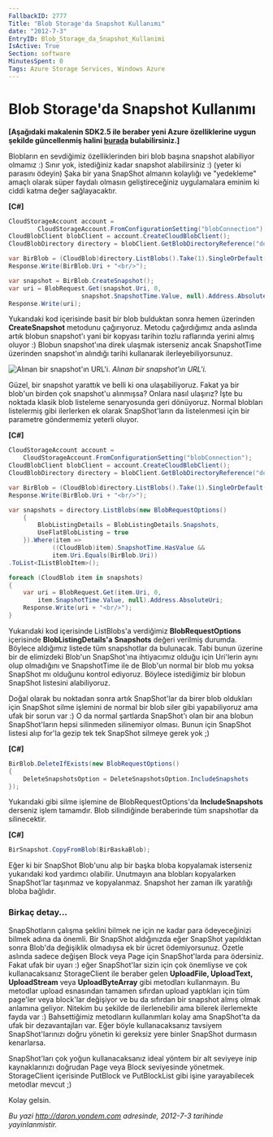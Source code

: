 ```yaml
---
FallbackID: 2777
Title: "Blob Storage'da Snapshot Kullanımı"
date: "2012-7-3"
EntryID: Blob_Storage_da_Snapshot_Kullanimi
IsActive: True
Section: software
MinutesSpent: 0
Tags: Azure Storage Services, Windows Azure
---
```

# Blob Storage'da Snapshot Kullanımı
**[Aşağıdaki makalenin SDK2.5 ile beraber yeni Azure özelliklerine uygun
şekilde güncellenmiş halini
[burada](http://daron.yondem.com/software/post/Blob_Storage_da_Snapshot_Kullanimi_SDK2_5)
bulabilirsiniz.]**

Blobların en sevdiğimiz özelliklerinden biri blob başına snapshot
alabiliyor olmamız :) Sınır yok, istediğiniz kadar snapshot
alabilirsiniz :) (yeter ki parasını ödeyin) Şaka bir yana SnapShot
almanın kolaylığı ve "yedekleme" amaçlı olarak süper faydalı olmasın
geliştireceğiniz uygulamalara eminim ki ciddi katma değer sağlayacaktır.

**[C\#]**
```cs
CloudStorageAccount account = 
        CloudStorageAccount.FromConfigurationSetting("blobConnection");
CloudBlobClient blobClient = account.CreateCloudBlobClient();
CloudBlobDirectory directory = blobClient.GetBlobDirectoryReference("dosyalar/resimler");

var BirBlob = (CloudBlob)directory.ListBlobs().Take(1).SingleOrDefault();
Response.Write(BirBlob.Uri + "<br/>");

var snapshot = BirBlob.CreateSnapshot();
var uri = BlobRequest.Get(snapshot.Uri, 0, 
                    snapshot.SnapshotTime.Value, null).Address.AbsoluteUri;
Response.Write(uri);
```

Yukarıdaki kod içerisinde basit bir blob bulduktan sonra hemen üzerinden
**CreateSnapshot** metodunu çağırıyoruz. Metodu çağırdığımız anda
aslında artık blobun snapshot'ı yani bir kopyası tarihin tozlu
raflarında yerini almış oluyor :) Blobun snapshot'ına direk ulaşmak
isterseniz ancak SnapshotTime üzerinden snapshot'ın alındığı tarihi
kullanarak ilerleyebiliyorsunuz.

![Alınan bir snapshot'ın
URL'i.](media/Blob_Storage_da_Snapshot_Kullanimi/snapshot.png)
*Alınan bir snapshot'ın URL'i.*

Güzel, bir snapshot yarattık ve belli ki ona ulaşabiliyoruz. Fakat ya
bir blob'un birden çok snapshot'u alınmışsa? Onlara nasıl ulaşırız? İşte
bu noktada klasik blob listeleme senaryosunda geri dönüyoruz. Normal
blobları listelermiş gibi ilerlerken ek olarak SnapShot'ların da
listelenmesi için bir parametre göndermemiz yeterli oluyor.

**[C\#]**
```cs
CloudStorageAccount account = 
    CloudStorageAccount.FromConfigurationSetting("blobConnection");
CloudBlobClient blobClient = account.CreateCloudBlobClient();
CloudBlobDirectory directory = blobClient.GetBlobDirectoryReference("dosyalar/resimler");

var BirBlob = (CloudBlob)directory.ListBlobs().Take(1).SingleOrDefault();
Response.Write(BirBlob.Uri + "<br/>");

var snapshots = directory.ListBlobs(new BlobRequestOptions()
    {
        BlobListingDetails = BlobListingDetails.Snapshots,
        UseFlatBlobListing = true
    }).Where(item => 
            ((CloudBlob)item).SnapshotTime.HasValue && 
            item.Uri.Equals(BirBlob.Uri))
.ToList<IListBlobItem>();

foreach (CloudBlob item in snapshots)
{
    var uri = BlobRequest.Get(item.Uri, 0,
        item.SnapshotTime.Value, null).Address.AbsoluteUri;
    Response.Write(uri + "<br/>");
}
```

Yukarıdaki kod içerisinde ListBlobs'a verdiğimiz **BlobRequestOptions**
içerisinde **BlobListingDetails'a** **Snapshots** değeri verilmiş
durumda. Böylece aldığımız listede tüm snapshotlar da bulunacak. Tabi
bunun üzerine bir de elimizdeki Blob'un SnapShot'ına ihtiyacımız olduğu
için Uri'lerin aynı olup olmadığını ve SnapshotTime ile de Blob'un
normal bir blob mu yoksa SnapShot mı olduğunu kontrol ediyoruz. Böylece
istediğimiz bir blobun SnapShot listesini alabiliyoruz.

Doğal olarak bu noktadan sonra artık SnapShot'lar da birer blob
oldukları için SnapShot silme işlemini de normal bir blob siler gibi
yapabiliyoruz ama ufak bir sorun var :) O da normal şartlarda SnapShot'ı
olan bir ana blobun SnapShot'ların hepsi silinmeden silinemiyor olması.
Bunun için SnapShot listesi alıp for'la gezip tek tek SnapShot silmeye
gerek yok ;)

**[C\#]**
```cs
BirBlob.DeleteIfExists(new BlobRequestOptions()
{
    DeleteSnapshotsOption = DeleteSnapshotsOption.IncludeSnapshots
});
```

Yukarıdaki gibi silme işlemine de BlobRequestOptions'da
**IncludeSnapshots** derseniz işlem tamamdır. Blob silindiğinde
beraberinde tüm snapshotlar da silinecektir.

**[C\#]**

```cs
BirSnapshot.CopyFromBlob(BirBaskaBlob);
```

Eğer ki bir SnapShot Blob'unu alıp bir başka bloba kopyalamak isterseniz
yukarıdaki kod yardımcı olabilir. Unutmayın ana blobları kopyalarken
SnapShot'lar taşınmaz ve kopyalanmaz. Snapshot her zaman ilk yaratılığı
bloba bağlıdır.

### Birkaç detay...

SnapShotların çalışma şeklini bilmek ne için ne kadar para ödeyeceğinizi
bilmek adına da önemli. Bir SnapShot aldığınızda eğer SnapShot
yapıldıktan sonra Blob'da değişiklik olmadıysa ek bir ücret
ödemiyorsunuz. Özetle aslında sadece değişen Block veya Page için
SnapShot'larda para ödersiniz. Fakat ufak bir uyarı :) eğer SnapShot'lar
sizin için çok önemliyse ve çok kullanacaksanız StorageClient ile
beraber gelen **UploadFile, UploadText, UploadStream** veya
**UploadByteArray** gibi metodları kullanmayın. Bu metodlar upload
esnasından tamamen sıfırdan upload yaptıkları için tüm page'ler veya
block'lar değişiyor ve bu da sıfırdan bir snapshot almış olmak anlamına
geliyor. Nitekim bu şekilde de ilerlenebilir ama bilerek ilerlemekte
fayda var :) Bahsettiğimiz metodların kullanımları kolay ama SnapShot'ta
da ufak bir dezavantajları var. Eğer böyle kullanacaksanız tavsiyem
SnapShot'larınızı doğru yönetin ki gereksiz yere binler SnapShot
durmasın kenarlarsa.

SnapShot'ları çok yoğun kullanacaksanız ideal yöntem bir alt seviyeye
inip kaynaklarınızı doğrudan Page veya Block seviyesinde yönetmek.
StorageClient içerisinde PutBlock ve PutBlockList gibi işine
yarayabilecek metodlar mevcut ;)

Kolay gelsin.



*Bu yazi http://daron.yondem.com adresinde, 2012-7-3 tarihinde yayinlanmistir.*

